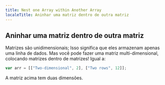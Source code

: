 ```yaml
---
title: Nest one Array within Another Array
localeTitle: Aninhar uma matriz dentro de outra matriz
---
```

## Aninhar uma matriz dentro de outra matriz

Matrizes são unidimensionais; Isso significa que eles armazenam apenas uma linha de dados. Mas você pode fazer uma matriz multi-dimensional, colocando matrizes dentro de matrizes! Igual a:

```javascript
var arr = [["Two-dimensional", 2], ["Two rows", 12]]; 
```

A matriz acima tem duas dimensões.